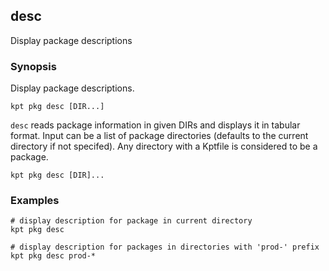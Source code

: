 ## desc

Display package descriptions

### Synopsis

Display package descriptions.

    kpt pkg desc [DIR...]

`desc` reads package information in given DIRs and displays it in tabular format.
Input can be a list of package directories (defaults to the current directory if not specifed).
Any directory with a Kptfile is considered to be a package.

    kpt pkg desc [DIR]...

### Examples

    # display description for package in current directory
    kpt pkg desc

    # display description for packages in directories with 'prod-' prefix
    kpt pkg desc prod-*

